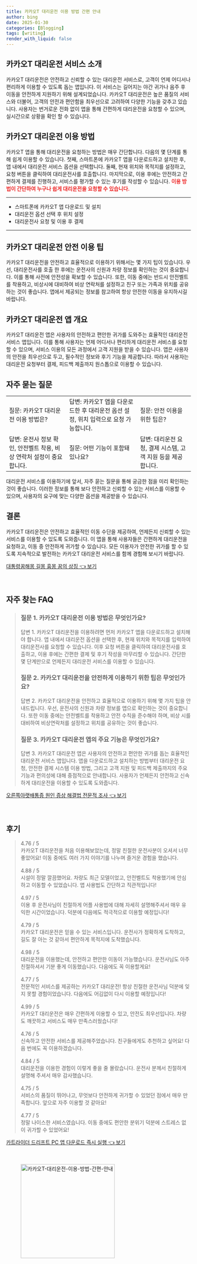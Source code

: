 ```yaml
---
title: 카카오T 대리운전 이용 방법 간편 안내
author: bing
date: 2025-01-30
categories: [Blogging]
tags: [writing]
render_with_liquid: false
---
```



<h2 id='카카오T대리운전소개'>카카오T 대리운전 서비스 소개</h2>

<p>카카오T 대리운전은 안전하고 신뢰할 수 있는 대리운전 서비스로, 고객이 언제 어디서나 편리하게 이용할 수 있도록 돕는 앱입니다. 이 서비스는 길어지는 야간 귀가나 음주 후 이동을 안전하게 지원하기 위해 설계되었습니다. 카카오T 대리운전은 높은 품질의 서비스와 더불어, 고객의 안전과 편안함을 최우선으로 고려하여 다양한 기능을 갖추고 있습니다. 사용자는 번거로운 전화 없이 앱을 통해 간편하게 대리운전을 요청할 수 있으며, 실시간으로 상황을 확인 할 수 있습니다.</p>

<h2 id='카카오T대리운전이용방법'>카카오T 대리운전 이용 방법</h2>

<p>카카오T 앱을 통해 대리운전을 요청하는 방법은 매우 간단합니다. 다음의 몇 단계를 통해 쉽게 이용할 수 있습니다. 첫째, 스마트폰에 카카오T 앱을 다운로드하고 설치한 후, 앱 내에서 대리운전 서비스 옵션을 선택합니다. 둘째, 현재 위치와 목적지를 설정하고, 요청 버튼을 클릭하여 대리운전사를 호출합니다. 마지막으로, 이용 후에는 안전하고 간편하게 결제를 진행하고, 서비스를 평가할 수 있는 후기를 작성할 수 있습니다. <b><span style="color: #ee2323;">이용 방법이 간단하여 누구나 쉽게 대리운전을 요청할 수 있습니다.</span></b></p>

<hr />

<ul>
    <li>스마트폰에 카카오T 앱 다운로드 및 설치</li>
    <li>대리운전 옵션 선택 후 위치 설정</li>
    <li>대리운전사 요청 및 이용 후 결제</li>
</ul>

<hr />

<h2 id='카카오T대리운전안전이용팁'>카카오T 대리운전 안전 이용 팁</h2>

<p>카카오T 대리운전을 안전하고 효율적으로 이용하기 위해서는 몇 가지 팁이 있습니다. 우선, 대리운전사를 호출 한 후에는 운전사의 신원과 차량 정보를 확인하는 것이 중요합니다. 이를 통해 사전에 안전성을 확보할 수 있습니다. 또한, 이동 중에는 반드시 안전벨트를 착용하고, 비상시에 대비하여 비상 연락처를 설정하고 친구 또는 가족과 위치를 공유하는 것이 좋습니다. 앱에서 제공되는 정보를 참고하여 항상 안전한 이동을 유지하시길 바랍니다.</p>

<h2 id='카카오T대리운전앱개요'>카카오T 대리운전 앱 개요</h2>

<p>카카오T 대리운전 앱은 사용자의 안전하고 편안한 귀가를 도와주는 효율적인 대리운전 서비스 앱입니다. 이를 통해 사용자는 언제 어디서나 편리하게 대리운전 서비스를 요청할 수 있으며, 서비스 이용의 모든 과정에서 고객 지원을 받을 수 있습니다. 앱은 사용자의 안전을 최우선으로 두고, 필수적인 정보와 후기 기능을 제공합니다. 따라서 사용자는 대리운전 요청부터 결제, 피드백 제출까지 원스톱으로 이용할 수 있습니다.</p>

<h2 id='자주묻는질문'>자주 묻는 질문</h2>

<table>
    <tr>
        <td>질문: 카카오T 대리운전 이용 방법은?</td>
        <td>답변: 카카오T 앱을 다운로드한 후 대리운전 옵션 설정, 위치 입력으로 요청 가능합니다.</td>
        <td>질문: 안전 이용을 위한 팁은?</td>
    </tr>
    <tr>
        <td>답변: 운전사 정보 확인, 안전벨트 착용, 비상 연락처 설정이 중요합니다.</td>
        <td>질문: 어떤 기능이 포함돼 있나요?</td>
        <td>답변: 대리운전 요청, 결제 시스템, 고객 지원 등을 제공합니다.</td>
    </tr>
</table>

<p>대리운전 서비스를 이용하기에 앞서, 자주 묻는 질문을 통해 궁금한 점을 미리 확인하는 것이 좋습니다. 이러한 정보를 통해 보다 안전하고 신뢰할 수 있는 서비스를 이용할 수 있으며, 사용자의 요구에 맞는 다양한 옵션을 제공받을 수 있습니다.</p>

<h2 id='결론'>결론</h2>

<p>카카오T 대리운전은 안전하고 효율적인 이동 수단을 제공하여, 언제든지 신뢰할 수 있는 서비스를 이용할 수 있도록 도와줍니다. 이 앱을 통해 사용자들은 간편하게 대리운전을 요청하고, 이동 중 안전하게 귀가할 수 있습니다. 모든 이용자가 안전한 귀가를 할 수 있도록 지속적으로 발전하는 카카오T 대리운전 서비스를 함께 경험해 보시기 바랍니다.</p>


<p><a class="click-button" title="대통령꿈해몽 길몽 흉몽 꿈의 상징" href="https://24nara.github.io/posts/%EB%8C%80%ED%86%B5%EB%A0%B9%EA%BF%88%ED%95%B4%EB%AA%BD-%EA%B8%B8%EB%AA%BD-%ED%9D%89%EB%AA%BD-%EA%BF%88%EC%9D%98-%EC%83%81%EC%A7%95/" rel="dofollow">대통령꿈해몽 길몽 흉몽 꿈의 상징 👈 보기</a></p><br>
<h2 id='자주_찾는_FAQ'>자주 찾는 FAQ</h2>
<div itemscope="" itemtype="https://schema.org/FAQPage"> 
<blockquote> 
<div itemscope="" itemprop="mainEntity" itemtype="https://schema.org/Question"> 
<h3 itemprop="name">질문 1. 카카오T 대리운전 이용 방법은 무엇인가요?</h3> 
<div itemscope="" itemprop="acceptedAnswer" itemtype="https://schema.org/Answer"> 
<span itemprop="text"> 
<p>답변 1. 카카오T 대리운전을 이용하려면 먼저 카카오T 앱을 다운로드하고 설치해야 합니다. 앱 내에서 대리운전 옵션을 선택한 후, 현재 위치와 목적지를 입력하여 대리운전사를 요청할 수 있습니다. 이후 요청 버튼을 클릭하여 대리운전사를 호출하고, 이용 후에는 간편한 결제 및 후기 작성을 마무리할 수 있습니다. 간단한 몇 단계만으로 언제든지 대리운전 서비스를 이용할 수 있습니다.</p> 
</span> 
</div> 
</div> 

<div itemscope="" itemprop="mainEntity" itemtype="https://schema.org/Question"> 
<h3 itemprop="name">질문 2. 카카오T 대리운전을 안전하게 이용하기 위한 팁은 무엇인가요?</h3> 
<div itemscope="" itemprop="acceptedAnswer" itemtype="https://schema.org/Answer"> 
<span itemprop="text"> 
<p>답변 2. 카카오T 대리운전을 안전하고 효율적으로 이용하기 위해 몇 가지 팁을 안내드립니다. 우선, 운전사의 신원과 차량 정보를 앱으로 확인하는 것이 중요합니다. 또한 이동 중에는 안전벨트를 착용하고 안전 수칙을 준수해야 하며, 비상 시를 대비하여 비상연락처를 설정하고 위치를 공유하는 것이 좋습니다.</p> 
</span> 
</div> 
</div> 

<div itemscope="" itemprop="mainEntity" itemtype="https://schema.org/Question"> 
<h3 itemprop="name">질문 3. 카카오T 대리운전 앱의 주요 기능은 무엇인가요?</h3> 
<div itemscope="" itemprop="acceptedAnswer" itemtype="https://schema.org/Answer"> 
<span itemprop="text"> 
<p>답변 3. 카카오T 대리운전 앱은 사용자의 안전하고 편안한 귀가를 돕는 효율적인 대리운전 서비스 앱입니다. 앱을 다운로드하고 설치하는 방법부터 대리운전 요청, 안전한 결제 시스템 이용 방법, 그리고 고객 지원 및 피드백 제출까지의 주요 기능과 편의성에 대해 중점적으로 안내합니다. 사용자가 언제든지 안전하고 신속하게 대리운전을 이용할 수 있도록 도와줍니다.</p> 
</span> 
</div> 
</div> 
</blockquote> 
</div>
<p><a class="click-button" title="오른쪽아랫배통증 원인 증상 해결법 전문적 조사" href="https://24nara.github.io/posts/%EC%98%A4%EB%A5%B8%EC%AA%BD%EC%95%84%EB%9E%AB%EB%B0%B0%ED%86%B5%EC%A6%9D-%EC%9B%90%EC%9D%B8-%EC%A6%9D%EC%83%81-%ED%95%B4%EA%B2%B0%EB%B2%95-%EC%A0%84%EB%AC%B8%EC%A0%81-%EC%A1%B0%EC%82%AC/" rel="dofollow">오른쪽아랫배통증 원인 증상 해결법 전문적 조사 👈 보기</a></p><br>
<h2 id='후기'>후기</h2>
<div itemscope itemtype="https://schema.org/Product">
  <blockquote>
  <div itemprop="review" itemscope itemtype="https://schema.org/Review">
      <div itemprop="reviewRating" itemscope itemtype="https://schema.org/Rating"> <span itemprop="ratingValue">4.76</span> / <span itemprop="bestRating">5</span> </div>
      <span itemprop="reviewBody">카카오T 대리운전을 처음 이용해보았는데, 정말 친절한 운전사분이 오셔서 너무 좋았어요! 이동 중에도 여러 가지 이야기를 나누며 즐거운 경험을 했습니다.</span>
  </div>
  <br>
  <div itemprop="review" itemscope itemtype="https://schema.org/Review">
      <div itemprop="reviewRating" itemscope itemtype="https://schema.org/Rating"> <span itemprop="ratingValue">4.88</span> / <span itemprop="bestRating">5</span> </div>
      <span itemprop="reviewBody">시설이 정말 깔끔했어요. 차량도 최근 모델이었고, 안전벨트도 착용했기에 안심하고 이동할 수 있었습니다. 앱 사용법도 간단하고 직관적입니다!</span>
  </div>
  <br>
  <div itemprop="review" itemscope itemtype="https://schema.org/Review">
      <div itemprop="reviewRating" itemscope itemtype="https://schema.org/Rating"> <span itemprop="ratingValue">4.97</span> / <span itemprop="bestRating">5</span> </div>
      <span itemprop="reviewBody">이용 후 운전사님이 친절하게 어플 사용법에 대해 자세히 설명해주셔서 매우 유익한 시간이었습니다. 덕분에 다음에도 적극적으로 이용할 예정입니다!</span>
  </div>
  <br>
  <div itemprop="review" itemscope itemtype="https://schema.org/Review">
      <div itemprop="reviewRating" itemscope itemtype="https://schema.org/Rating"> <span itemprop="ratingValue">4.79</span> / <span itemprop="bestRating">5</span> </div>
      <span itemprop="reviewBody">카카오T 대리운전은 믿을 수 있는 서비스입니다. 운전사가 정확하게 도착하고, 길도 잘 아는 것 같아서 편안하게 목적지에 도착했습니다.</span>
  </div>
  <br>
  <div itemprop="review" itemscope itemtype="https://schema.org/Review">
      <div itemprop="reviewRating" itemscope itemtype="https://schema.org/Rating"> <span itemprop="ratingValue">4.98</span> / <span itemprop="bestRating">5</span> </div>
      <span itemprop="reviewBody">대리운전을 이용했는데, 안전하고 편안한 이동이 가능했습니다. 운전사님도 아주 친절하셔서 기분 좋게 이동했습니다. 다음에도 꼭 이용할게요!</span>
  </div>
  <br>
  <div itemprop="review" itemscope itemtype="https://schema.org/Review">
      <div itemprop="reviewRating" itemscope itemtype="https://schema.org/Rating"> <span itemprop="ratingValue">4.77</span> / <span itemprop="bestRating">5</span> </div>
      <span itemprop="reviewBody">전문적인 서비스를 제공하는 카카오T 대리운전! 항상 친절한 운전사님 덕분에 잊지 못할 경험이었습니다. 다음에도 어김없이 다시 이용할 예정입니다!</span>
  </div>
  <br>
  <div itemprop="review" itemscope itemtype="https://schema.org/Review">
      <div itemprop="reviewRating" itemscope itemtype="https://schema.org/Rating"> <span itemprop="ratingValue">4.99</span> / <span itemprop="bestRating">5</span> </div>
      <span itemprop="reviewBody">카카오T 대리운전은 매우 간편하게 이용할 수 있고, 안전도 최우선입니다. 차량도 깨끗하고 서비스도 매우 만족스러웠습니다!</span>
  </div>
  <br>
  <div itemprop="review" itemscope itemtype="https://schema.org/Review">
      <div itemprop="reviewRating" itemscope itemtype="https://schema.org/Rating"> <span itemprop="ratingValue">4.76</span> / <span itemprop="bestRating">5</span> </div>
      <span itemprop="reviewBody">신속하고 안전한 서비스를 제공해주었습니다. 친구들에게도 추천하고 싶어요! 다음 번에도 꼭 이용하겠습니다.</span>
  </div>
  <br>
  <div itemprop="review" itemscope itemtype="https://schema.org/Review">
      <div itemprop="reviewRating" itemscope itemtype="https://schema.org/Rating"> <span itemprop="ratingValue">4.84</span> / <span itemprop="bestRating">5</span> </div>
      <span itemprop="reviewBody">대리운전을 이용한 경험이 이렇게 좋을 줄 몰랐습니다. 운전사 분께서 친절하게 설명해 주셔서 매우 감사했습니다.</span>
  </div>
  <br>
  <div itemprop="review" itemscope itemtype="https://schema.org/Review">
      <div itemprop="reviewRating" itemscope itemtype="https://schema.org/Rating"> <span itemprop="ratingValue">4.75</span> / <span itemprop="bestRating">5</span> </div>
      <span itemprop="reviewBody">서비스의 품질이 뛰어나고, 무엇보다 안전하게 귀가할 수 있었던 점에서 매우 만족합니다. 앞으로 자주 이용할 것 같아요!</span>
  </div>
  <br>
  <div itemprop="review" itemscope itemtype="https://schema.org/Review">
      <div itemprop="reviewRating" itemscope itemtype="https://schema.org/Rating"> <span itemprop="ratingValue">4.77</span> / <span itemprop="bestRating">5</span> </div>
      <span itemprop="reviewBody">정말 나이스한 서비스였습니다. 이동 중에도 편안한 분위기 덕분에 스트레스 없이 귀가할 수 있었어요!</span>
  </div>
  </blockquote>
</div>
<p><a class="click-button" title="카트라이더 드리프트 PC 앱 다운로드 즉시 실행" href="https://24nara.github.io/posts/%EC%B9%B4%ED%8A%B8%EB%9D%BC%EC%9D%B4%EB%8D%94-%EB%93%9C%EB%A6%AC%ED%94%84%ED%8A%B8-PC-%EC%95%B1-%EB%8B%A4%EC%9A%B4%EB%A1%9C%EB%93%9C-%EC%A6%89%EC%8B%9C-%EC%8B%A4%ED%96%89/" rel="dofollow">카트라이더 드리프트 PC 앱 다운로드 즉시 실행 👈 보기</a></p><br>
<figure class="image"><img src="https://24nara.github.io/assets/img/thumbnail/카카오T-대리운전-이용-방법-간편-안내.webp" alt="카카오T-대리운전-이용-방법-간편-안내" width="256" height="256"></figure>